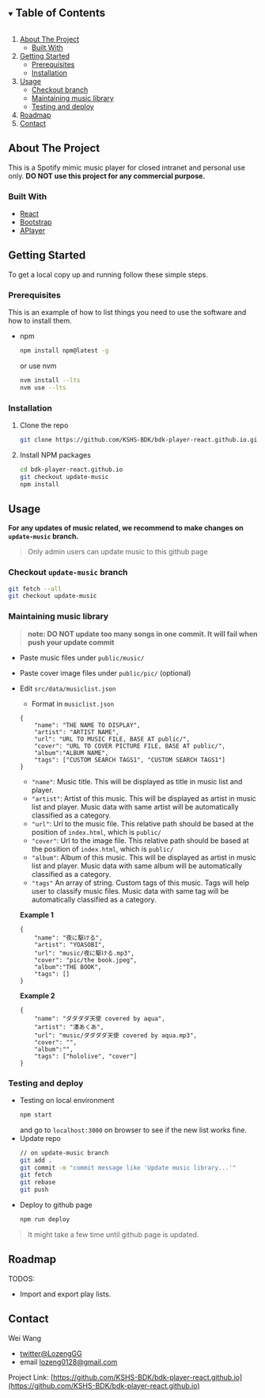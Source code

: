 <!-- TABLE OF CONTENTS -->
<details open="open">
  <summary><h2 style="display: inline-block">Table of Contents</h2></summary>
  <ol>
    <li>
      <a href="#about-the-project">About The Project</a>
      <ul>
        <li><a href="#built-with">Built With</a></li>
      </ul>
    </li>
    <li>
      <a href="#getting-started">Getting Started</a>
      <ul>
        <li><a href="#prerequisites">Prerequisites</a></li>
        <li><a href="#installation">Installation</a></li>
      </ul>
    </li>
    <li>
	    <a href="#usage">Usage</a>
		<ul>
	        <li><a href="#checkout-update-music-branch">Checkout branch</a></li>
	        <li><a href="#maintaining-music-library">Maintaining music library</a></li>
	        <li><a href="#testing-and-deploy">Testing and deploy</a></li>
	      </ul>
    </li>
    <li><a href="#roadmap">Roadmap</a></li>
    <li><a href="#contact">Contact</a></li>
  </ol>
</details>



<!-- ABOUT THE PROJECT -->
## About The Project

This is a Spotify mimic music player for closed intranet and personal use only. 
**DO NOT use this project for any commercial purpose.**


### Built With

* [React](https://zh-hant.reactjs.org/)
* [Bootstrap](https://getbootstrap.com/)
* [APlayer](https://aplayer.js.org/#/)



<!-- GETTING STARTED -->
## Getting Started

To get a local copy up and running follow these simple steps.

### Prerequisites

This is an example of how to list things you need to use the software and how to install them.
* npm
  ```sh
  npm install npm@latest -g
  ```
  or use nvm
  ```sh
  nvm install --lts
  nvm use --lts
  ```

### Installation

1. Clone the repo
   ```sh
   git clone https://github.com/KSHS-BDK/bdk-player-react.github.io.git
   ```
2. Install NPM packages
   ```sh
   cd bdk-player-react.github.io
   git checkout update-music
   npm install
   ```



<!-- USAGE EXAMPLES -->
## Usage

**For any updates of music related, we recommend to make changes on ``update-music`` branch.**
>Only admin users can update music to this github page

### Checkout ``update-music`` branch
```sh
git fetch --all
git checkout update-music
```

### Maintaining music library
> **note: DO NOT update too many songs in one commit. It will fail when push your update commit**
- Paste music files under ``public/music/``
- Paste cover image files under ``public/pic/`` (optional)
- Edit ``src/data/musiclist.json``
	- Format in ``musiclist.json``
	```
	{
        "name": "THE NAME TO DISPLAY",
        "artist": "ARTIST NAME",
        "url": "URL TO MUSIC FILE, BASE AT public/",
        "cover": "URL TO COVER PICTURE FILE, BASE AT public/",
        "album":"ALBUM NAME",
        "tags": ["CUSTOM SEARCH TAGS1", "CUSTOM SEARCH TAGS1"]
	}
	```
	- ``"name"``: Music title. This will be displayed as title in music list and player.
	- ``"artist"``: Artist of this music. This will be displayed as artist in music list and player. Music data with same artist will be automatically classified as a category.
	- ``"url"``: Url to the music file. This relative path should be based at the position of ``index.html``, which is ``public/``
	- ``"cover"``: Url to the image file. This relative path should be based at the position of ``index.html``, which is ``public/``
	- ``"album"``: Album of this music. This will be displayed as artist in music list and player. Music data with same album will be automatically classified as a category.
	- ``"tags"`` An array of string. Custom tags of this music. Tags will help user to classify music files.  Music data with same tag will be automatically classified as a category.

	**Example 1**
	```
	{
        "name": "夜に駆ける",
        "artist": "YOASOBI",
        "url": "music/夜に駆ける.mp3",
        "cover": "pic/the book.jpeg",
        "album":"THE BOOK",
        "tags": []
	}
	```
	**Example 2**
	```
	{
        "name": "ダダダダ天使 covered by aqua",
        "artist": "湊あくあ",
        "url": "music/ダダダダ天使 covered by aqua.mp3",
        "cover": "",
        "album":"",
        "tags": ["hololive", "cover"]
	}
	```
### Testing and deploy
- Testing on local environment
	```sh
	npm start
	```
	and go to ``localhost:3000`` on browser to see if the new list works fine.
- Update repo
	```sh
	// on update-music branch
	git add .
	git commit -m "commit message like 'Update music library...'"
  git fetch
  git rebase
	git push
	```
- Deploy to github page
	```sh
	npm run deploy
	```
> It might take a few time until github page is updated.

<!-- ROADMAP -->
## Roadmap

TODOS:
- Import and export play lists.


<!-- CONTACT -->
## Contact

Wei Wang 
- [twitter@LozengGG](https://twitter.com/LozengGG) 
- email lozeng0128@gmail.com

Project Link: [https://github.com/KSHS-BDK/bdk-player-react.github.io](https://github.com/KSHS-BDK/bdk-player-react.github.io)